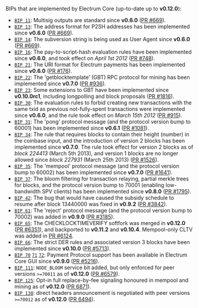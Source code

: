 BIPs that are implemented by Electrum Core (up-to-date up to **v0.12.0**):

* [`BIP 11`](https://github.com/electrum/bips/blob/master/bip-0011.mediawiki): Multisig outputs are standard since **v0.6.0** ([PR #669](https://github.com/electrum/electrum/pull/669)).
* [`BIP 13`](https://github.com/electrum/bips/blob/master/bip-0013.mediawiki): The address format for P2SH addresses has been implemented since **v0.6.0** ([PR #669](https://github.com/electrum/electrum/pull/669)).
* [`BIP 14`](https://github.com/electrum/bips/blob/master/bip-0014.mediawiki): The subversion string is being used as User Agent since **v0.6.0** ([PR #669](https://github.com/electrum/electrum/pull/669)).
* [`BIP 16`](https://github.com/electrum/bips/blob/master/bip-0016.mediawiki): The pay-to-script-hash evaluation rules have been implemented since **v0.6.0**, and took effect on *April 1st 2012* ([PR #748](https://github.com/electrum/electrum/pull/748)).
* [`BIP 21`](https://github.com/electrum/bips/blob/master/bip-0021.mediawiki): The URI format for Electrum payments has been implemented since **v0.6.0** ([PR #176](https://github.com/electrum/electrum/pull/176)).
* [`BIP 22`](https://github.com/electrum/bips/blob/master/bip-0022.mediawiki): The 'getblocktemplate' (GBT) RPC protocol for mining has been implemented since **v0.7.0** ([PR #936](https://github.com/electrum/electrum/pull/936)).
* [`BIP 23`](https://github.com/electrum/bips/blob/master/bip-0023.mediawiki): Some extensions to GBT have been implemented since **v0.10.0rc1**, including longpolling and block proposals ([PR #1816](https://github.com/electrum/electrum/pull/1816)).
* [`BIP 30`](https://github.com/electrum/bips/blob/master/bip-0030.mediawiki): The evaluation rules to forbid creating new transactions with the same txid as previous not-fully-spent transactions were implemented since **v0.6.0**, and the rule took effect on *March 15th 2012* ([PR #915](https://github.com/electrum/electrum/pull/915)).
* [`BIP 31`](https://github.com/electrum/bips/blob/master/bip-0031.mediawiki): The 'pong' protocol message (and the protocol version bump to 60001) has been implemented since **v0.6.1** ([PR #1081](https://github.com/electrum/electrum/pull/1081)).
* [`BIP 34`](https://github.com/electrum/bips/blob/master/bip-0034.mediawiki): The rule that requires blocks to contain their height (number) in the coinbase input, and the introduction of version 2 blocks has been implemented since **v0.7.0**. The rule took effect for version 2 blocks as of *block 224413* (March 5th 2013), and version 1 blocks are no longer allowed since *block 227931* (March 25th 2013) ([PR #1526](https://github.com/electrum/electrum/pull/1526)).
* [`BIP 35`](https://github.com/electrum/bips/blob/master/bip-0035.mediawiki): The 'mempool' protocol message (and the protocol version bump to 60002) has been implemented since **v0.7.0** ([PR #1641](https://github.com/electrum/electrum/pull/1641)).
* [`BIP 37`](https://github.com/electrum/bips/blob/master/bip-0037.mediawiki): The bloom filtering for transaction relaying, partial merkle trees for blocks, and the protocol version bump to 70001 (enabling low-bandwidth SPV clients) has been implemented since **v0.8.0** ([PR #1795](https://github.com/electrum/electrum/pull/1795)).
* [`BIP 42`](https://github.com/electrum/bips/blob/master/bip-0042.mediawiki): The bug that would have caused the subsidy schedule to resume after block 13440000 was fixed in **v0.9.2** ([PR #3842](https://github.com/electrum/electrum/pull/3842)).
* [`BIP 61`](https://github.com/electrum/bips/blob/master/bip-0061.mediawiki): The 'reject' protocol message (and the protocol version bump to 70002) was added in **v0.9.0** ([PR #3185](https://github.com/electrum/electrum/pull/3185)).
* [`BIP 65`](https://github.com/electrum/bips/blob/master/bip-0065.mediawiki): The CHECKLOCKTIMEVERIFY softfork was merged in **v0.12.0** ([PR #6351](https://github.com/electrum/electrum/pull/6351)), and backported to **v0.11.2** and **v0.10.4**. Mempool-only CLTV was added in [PR #6124](https://github.com/electrum/electrum/pull/6124).
* [`BIP 66`](https://github.com/electrum/bips/blob/master/bip-0066.mediawiki): The strict DER rules and associated version 3 blocks have been implemented since **v0.10.0** ([PR #5713](https://github.com/electrum/electrum/pull/5713)).
* [`BIP 70`](https://github.com/electrum/bips/blob/master/bip-0070.mediawiki) [`71`](https://github.com/electrum/bips/blob/master/bip-0071.mediawiki) [`72`](https://github.com/electrum/bips/blob/master/bip-0072.mediawiki): Payment Protocol support has been available in Electrum Core GUI since **v0.9.0** ([PR #5216](https://github.com/electrum/electrum/pull/5216)).
* [`BIP 111`](https://github.com/electrum/bips/blob/master/bip-0111.mediawiki): `NODE_BLOOM` service bit added, but only enforced for peer versions `>=70011` as of **v0.12.0** ([PR #6579](https://github.com/electrum/electrum/pull/6579)).
* [`BIP 125`](https://github.com/electrum/bips/blob/master/bip-0125.mediawiki): Opt-in full replace-by-fee signaling honoured in mempool and mining as of **v0.12.0** ([PR 6871](https://github.com/electrum/electrum/pull/6871)).
* [`BIP 130`](https://github.com/electrum/bips/blob/master/bip-0130.mediawiki): direct headers announcement is negotiated with peer versions `>=70012` as of **v0.12.0** ([PR 6494](https://github.com/electrum/electrum/pull/6494)).
